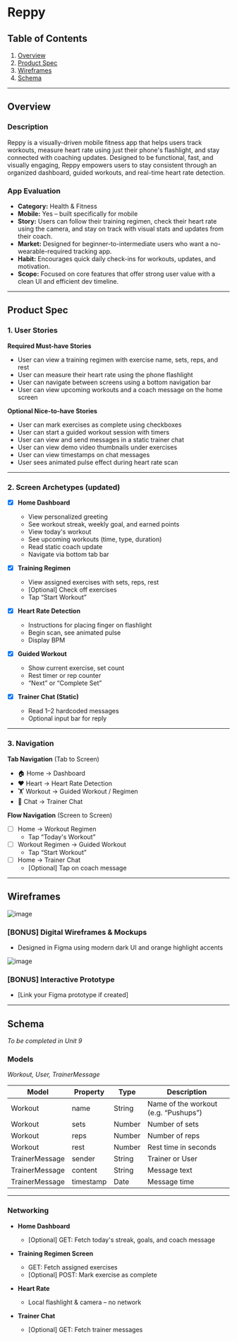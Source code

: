 # Reppy

## Table of Contents

1. [Overview](#Overview)  
2. [Product Spec](#Product-spec)  
3. [Wireframes](#Wireframes)  
4. [Schema](#Schema)  

---

## Overview

### Description

Reppy is a visually-driven mobile fitness app that helps users track workouts, measure heart rate using just their phone's flashlight, and stay connected with coaching updates. Designed to be functional, fast, and visually engaging, Reppy empowers users to stay consistent through an organized dashboard, guided workouts, and real-time heart rate detection.

### App Evaluation

- **Category:** Health & Fitness  
- **Mobile:** Yes – built specifically for mobile  
- **Story:** Users can follow their training regimen, check their heart rate using the camera, and stay on track with visual stats and updates from their coach.  
- **Market:** Designed for beginner-to-intermediate users who want a no-wearable-required tracking app.  
- **Habit:** Encourages quick daily check-ins for workouts, updates, and motivation.  
- **Scope:** Focused on core features that offer strong user value with a clean UI and efficient dev timeline.

---

## Product Spec

### 1. User Stories

**Required Must-have Stories**  
* User can view a training regimen with exercise name, sets, reps, and rest  
* User can measure their heart rate using the phone flashlight  
* User can navigate between screens using a bottom navigation bar  
* User can view upcoming workouts and a coach message on the home screen  

**Optional Nice-to-have Stories**  
* User can mark exercises as complete using checkboxes  
* User can start a guided workout session with timers  
* User can view and send messages in a static trainer chat  
* User can view demo video thumbnails under exercises  
* User can view timestamps on chat messages  
* User sees animated pulse effect during heart rate scan  

---

### 2. Screen Archetypes (updated)

- [X] **Home Dashboard**  
  * View personalized greeting  
  * See workout streak, weekly goal, and earned points  
  * View today's workout  
  * See upcoming workouts (time, type, duration)  
  * Read static coach update  
  * Navigate via bottom tab bar  

- [X] **Training Regimen**  
  * View assigned exercises with sets, reps, rest  
  * [Optional] Check off exercises  
  * Tap “Start Workout”  

- [X] **Heart Rate Detection**  
  * Instructions for placing finger on flashlight  
  * Begin scan, see animated pulse  
  * Display BPM  

- [X] **Guided Workout**  
  * Show current exercise, set count  
  * Rest timer or rep counter  
  * “Next” or “Complete Set”  

- [X] **Trainer Chat (Static)**  
  * Read 1–2 hardcoded messages  
  * Optional input bar for reply  

---

### 3. Navigation

**Tab Navigation** (Tab to Screen)

* 🏠 Home → Dashboard  
* ❤️ Heart → Heart Rate Detection  
* 🏋️ Workout → Guided Workout / Regimen  
* 💬 Chat → Trainer Chat  

**Flow Navigation** (Screen to Screen)

- [ ] Home → Workout Regimen  
  * Tap “Today's Workout”  
- [ ] Workout Regimen → Guided Workout  
  * Tap “Start Workout”  
- [ ] Home → Trainer Chat  
  * [Optional] Tap on coach message  

---

## Wireframes

![image](https://github.com/user-attachments/assets/cfb141b5-0775-45d9-8bf0-eafe55bfc4d1)


### [BONUS] Digital Wireframes & Mockups  
- Designed in Figma using modern dark UI and orange highlight accents

![image](https://github.com/user-attachments/assets/e66b0422-3c3f-4189-b63c-d1a8dee63e27)


### [BONUS] Interactive Prototype  
- [Link your Figma prototype if created]

---

## Schema 

_To be completed in Unit 9_

### Models  
*Workout, User, TrainerMessage*

| Model | Property | Type     | Description                      |
|-------|----------|----------|----------------------------------|
| Workout | name | String | Name of the workout (e.g. “Pushups”) |
| Workout | sets | Number | Number of sets |
| Workout | reps | Number | Number of reps |
| Workout | rest | Number | Rest time in seconds |
| TrainerMessage | sender | String | Trainer or User |
| TrainerMessage | content | String | Message text |
| TrainerMessage | timestamp | Date | Message time |

---

### Networking

- **Home Dashboard**
  - [Optional] GET: Fetch today's streak, goals, and coach message  

- **Training Regimen Screen**
  - GET: Fetch assigned exercises  
  - [Optional] POST: Mark exercise as complete  

- **Heart Rate**
  - Local flashlight & camera – no network  

- **Trainer Chat**
  - [Optional] GET: Fetch trainer messages  
